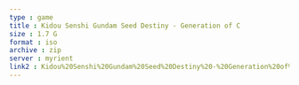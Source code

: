 ```yaml
---
type : game
title : Kidou Senshi Gundam Seed Destiny - Generation of C
size : 1.7 G
format : iso
archive : zip
server : myrient
link2 : Kidou%20Senshi%20Gundam%20Seed%20Destiny%20-%20Generation%20of%20C.E.%20%28Japan%29
---
```


